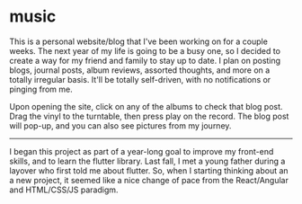 # music

This is a personal website/blog that I've been working on for a couple weeks. The next year of my life is going to be a busy one, so I decided to create a way for my friend and family to stay up to date. I plan on posting blogs, journal posts, album reviews, assorted thoughts, and more on a totally irregular basis. It'll be totally self-driven, with no notifications or pinging from me.

Upon opening the site, click on any of the albums to check that blog post. Drag the vinyl to the turntable, then press play on the record. The blog post will pop-up, and you can also see pictures from my journey.

---

I began this project as part of a year-long goal to improve my front-end skills, and to learn the flutter library. Last fall, I met a young father during a layover who first told me about flutter. So, when I starting thinking about an a new project, it seemed like a nice change of pace from the React/Angular and HTML/CSS/JS paradigm.
